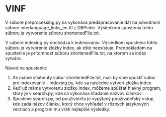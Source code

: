 # VINF
V súbore preprocessing.py sa vykonáva predspracovanie dát na pôvodnom súbore interlanguage_links_en.ttl z DBPedie. Výsledkom spustenia tohto súboru je vytvorenie súboru shortenedFile.txt.

V súbore indexing.py dochádza k indexovaniu. Výsledkom spustenia tohto súboru je vytvorenie zložky index, ak ešte neexistuje. Predpokladom na spustenie je prítomnosť súboru shortenedFile.txt, na ktorom sa index vytvára.

Návod na spustenie:
1. Ak máme stiahnutý súbor shortenedFile.txt, mali by sme spustiť súbor pre indexovanie - indexing.py, kde sa následne vytvorí zložka index.
2. Keď už máme vytvorenú zložku index, môžeme spúšťať hlavný program, ktorý je v search.py, kde sa vykonáva hľadanie názvov článkov. 
3. Spustíme search.py, od používateľa je vypýtaný používateľský vstup, kde zadá názov článku, ktorý chce vyhľadať v rôznych jazykových verziách a program mu vráti najlepšie výsledky.
